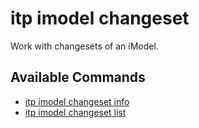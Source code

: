 # itp imodel changeset

Work with changesets of an iModel.

## Available Commands

- [itp imodel changeset info](docs/imodel/changeset/info.md)
- [itp imodel changeset list](docs/imodel/changeset/list.md)
